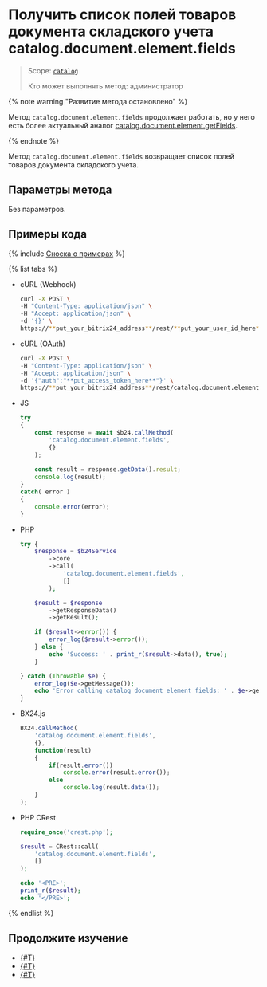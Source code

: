# Получить список полей товаров документа складского учета catalog.document.element.fields

> Scope: [`catalog`](../../../scopes/permissions.md)
>
> Кто может выполнять метод: администратор

{% note warning "Развитие метода остановлено" %}

Метод `catalog.document.element.fields` продолжает работать, но у него есть более актуальный аналог [catalog.document.element.getFields](../document-element/catalog-document-element-get-fields.md).

{% endnote %}

Метод `catalog.document.element.fields` возвращает список полей товаров документа складского учета.

## Параметры метода

Без параметров.

## Примеры кода

{% include [Сноска о примерах](../../../../_includes/examples.md) %}

{% list tabs %}

- cURL (Webhook)

    ```bash
    curl -X POST \
    -H "Content-Type: application/json" \
    -H "Accept: application/json" \
    -d '{}' \
    https://**put_your_bitrix24_address**/rest/**put_your_user_id_here**/**put_your_webbhook_here**/catalog.document.element.fields
    ```

- cURL (OAuth)

    ```bash
    curl -X POST \
    -H "Content-Type: application/json" \
    -H "Accept: application/json" \
    -d '{"auth":"**put_access_token_here**"}' \
    https://**put_your_bitrix24_address**/rest/catalog.document.element.fields
    ```

- JS


    ```js
    try
    {
    	const response = await $b24.callMethod(
    		'catalog.document.element.fields',
    		{}
    	);
    	
    	const result = response.getData().result;
    	console.log(result);
    }
    catch( error )
    {
    	console.error(error);
    }
    ```

- PHP


    ```php
    try {
        $response = $b24Service
            ->core
            ->call(
                'catalog.document.element.fields',
                []
            );
    
        $result = $response
            ->getResponseData()
            ->getResult();
    
        if ($result->error()) {
            error_log($result->error());
        } else {
            echo 'Success: ' . print_r($result->data(), true);
        }
    
    } catch (Throwable $e) {
        error_log($e->getMessage());
        echo 'Error calling catalog document element fields: ' . $e->getMessage();
    }
    ```

- BX24.js

    ```js
    BX24.callMethod(
        'catalog.document.element.fields',
        {},
        function(result)
        {
            if(result.error())
                console.error(result.error());
            else
                console.log(result.data());
        }
    );
    ```

- PHP CRest

    ```php
    require_once('crest.php');

    $result = CRest::call(
        'catalog.document.element.fields',
        []
    );

    echo '<PRE>';
    print_r($result);
    echo '</PRE>';
    ```

{% endlist %}

## Продолжите изучение 

- [{#T}](./catalog-document-confirm.md)
- [{#T}](./catalog-document-unconfirm.md)
- [{#T}](./catalog-document-element-fields.md)

